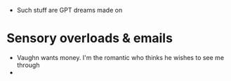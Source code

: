 - Such stuff are GPT dreams made on

# Sensory overloads & emails

- Vaughn wants money. I'm the romantic who thinks he wishes to see me through
- 
